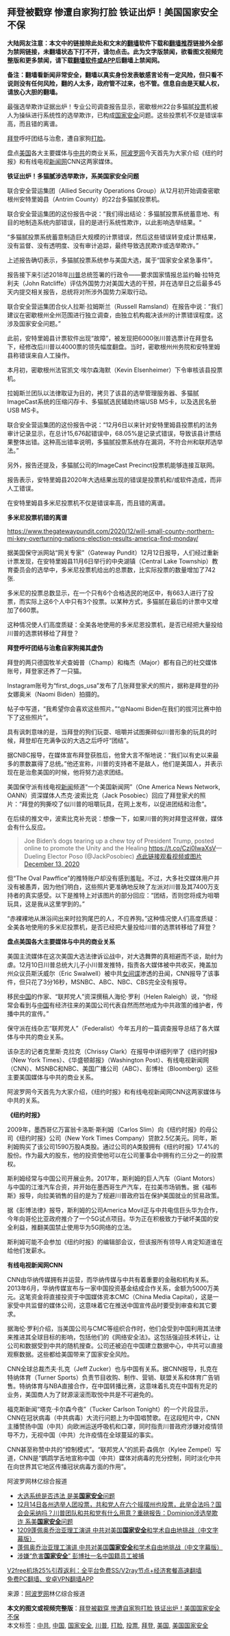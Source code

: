  <h2>拜登被戳穿 惨遭自家狗打脸 铁证出炉！美国国家安全不保</h2> <p class="notice"><b>大陆网友注意：本文中的链接除此处和文末的<a href="https://github.com/bannedbook/fanqiang" >翻墙</a>软件下载和<a href="https://github.com/killgcd/justmysocks/blob/master/README.md">翻墙推荐</a>链接外全部为禁网链接，未翻墙状态下打不开，请勿点击。此为文字版禁闻，欲看图文视频完整版和更多禁闻，请下载<a href="https://github.com/bannedbook/fanqiang">翻墙软件或APP</a>后翻墙上禁闻网。</p><p>备注：翻墙看新闻非常安全，翻墙以真实身份发表敏感言论有一定风险，但只看不说则没有任何风险，翻的人太多，政府管不过来，也不管。信息自由是天赋人权，请放心大胆的翻墙。</b></p>  <div class="entry"> <p>最强选举欺诈证据出炉！专业公司调查报告显示，密歇根州22台多猫腻<a href="https://www.bannedbook.org/bnews/tag/%E6%8A%95%E7%A5%A8/" class="st_tag internal_tag" rel="tag" title="标签 投票 下的日志">投票</a>机被人为操纵进行系统性的选举欺诈，已构成<a href="https://www.bannedbook.org/bnews/tag/%e5%9b%bd%e5%ae%b6%e5%ae%89%e5%85%a8/" class="st_tag internal_tag" rel="tag" title="标签 国家安全 下的日志">国家安全</a>问题。这些投票机不仅是错误率高，而且错的离谱。</p> <p><a href="https://www.bannedbook.org/bnews/tag/%e6%8b%9c%e7%99%bb/" class="st_tag internal_tag" rel="tag" title="标签 拜登 下的日志">拜登</a>呼吁团结与治愈，遭自家狗<a href="https://www.bannedbook.org/bnews/tag/%e6%89%93%e8%84%b8/" class="st_tag internal_tag" rel="tag" title="标签 打脸 下的日志">打脸</a>。</p> <p>盘点<a href="https://www.bannedbook.org/bnews/tag/%e7%be%8e%e5%9b%bd/" class="st_tag internal_tag" rel="tag" title="标签 美国 下的日志">美国</a>各大主要媒体与<a href="https://www.bannedbook.org/bnews/tag/%e4%b8%ad%e5%85%b1/" class="st_tag internal_tag" rel="tag" title="标签 中共 下的日志">中共</a>的商业关系，<span class='wp_keywordlink_affiliate'><a href="https://www.aboluowang.com/" title="阿波罗网" target="_blank">阿波罗网</a></span>今天首先为大家介绍《纽约时报》和有线电视<span class='wp_keywordlink_affiliate'><a href="https://www.bannedbook.org/" title="新闻网">新闻网</a></span>CNN这两家媒体。</p> <p><strong>铁证出炉！多猫腻涉选举欺诈，系美国家安全问题</strong></p> <p>联合安全营运集团（Allied Security Operations Group）从12月初开始调查密歇根州安特里姆县（Antrim County）的22台多猫腻投票机。</p> <p>联合安全营运集团的这份报告中说：“我们得出结论：多猫腻投票系统蓄意地、有目的地制造系统内部错误，目的是进行系统性欺诈，以此影响选举结果。“</p> <p>“多猫腻投票系统蓄意制造巨大规模的计票错误，然后这些错误转变成计票结果，没有监督、没有透明度、没有审计追踪，最终导致选民欺诈或选举欺诈。”</p> <p>上述报告确切表示，多猫腻投票系统参与美国大选，属于“国家安全紧急事件”。</p> <p>报告接下来引述2018年<a href="https://www.bannedbook.org/bnews/tag/%e5%b7%9d%e6%99%ae/" class="st_tag internal_tag" rel="tag" title="标签 川普 下的日志">川普</a>总统签署的行政令——要求国家情报总监约翰‧拉特克利夫（John Ratcliffe）评估外国势力对美国大选的干预，并在选举日之后最多45天内提交相关报告，总统将对所涉外国势力采取行动。</p> <p>联合安全营运集团合伙人拉斯‧拉姆斯兰（Russell Ramsland）在报告中说：“我们建议在密歇根州全州范围进行独立调查，由独立机构裁决该州的计票错误程度。这涉及国家安全问题。”</p> <p>此前，安特里姆县计票软件出现“故障”，被发现把6000张川普选票计在拜登名下，经修改后川普以4000票的领先幅度翻盘。当时，密歇根州州务院和安特里姆县称错误来自人工操作。</p> <p>本月初，密歇根州法官凯文·埃尔森海默（Kevin Elsenheimer）下令审核该县投票机。</p> <p>拉姆斯兰团队以法律取证为目的，拷贝了该县的选举管理服务器、多猫腻 ImageCast系统的压缩闪存卡、多猫腻选民辅助终端USB MS卡，以及选民名册USB MS卡。</p>  <p>联合安全营运集团的这份报告中说：“12月6日以来针对安特里姆县投票机的法务审计记录显示，在总计15,676起错误中，68.05%是记录式错误，导致该县计票结果整体出错。这种高出错率说明，多猫腻投票系统存在漏洞，不符合州和联邦选举法。”</p> <p>另外，报告还提及，多猫腻公司的ImageCast Precinct投票机能够连接互联网。</p> <p>报告表示，安特里姆县2020年大选结果出现的错误是投票机和/或软件造成，而非人工错误。</p> <p>在安特里姆县多米尼投票机不仅是错误率高，而且错的离谱。</p> <p><strong>多米尼投票机错的离谱</strong></p> <p><a href="https://www.thegatewaypundit.com/2020/12/will-small-county-northern-mi-key-overturning-nations-election-results-america-find-monday/" target="_blank">https://www.thegatewaypundit.com/2020/12/will-small-county-northern-mi-key-overturning-nations-election-results-america-find-monday/</a>&nbsp;</p> <p>据美国保守派网站“网关专家”（Gateway Pundit）12月12日报导，人们经过重新计票发现，在安特里姆县11月6日举行的中央湖镇（Central Lake Township）教育委员会的选举中，多米尼投票机给出的总票数，比实际投票的数量增加了742张.</p> <p>多米尼的投票总数显示，在一个只有6个合格选民的地区中，有663人进行了投票，而实际上这6个人中只有3个投票。以某种方式，多猫腻在最后的计票中又增加了660票。</p> <p>这种情况使人们高度质疑：全美各地使用的多米尼恩投票机，是否已经把大量投给川普的选票转移给了拜登？</p> <p><strong>拜登呼吁团结与治愈自家狗揭其虚伪</strong></p> <p>拜登的两只德国牧羊犬查姆普（Champ）和梅杰（Major）都有自己的社交媒体账号，拜登家还养了一只猫。</p> <p>Instagram账号为“first_dogs_usa”发布了几张拜登家犬的照片，据称是拜登的孙女娜奥米（Naomi Biden）拍摄的。</p> <p>帖子中写道，“我希望你会喜欢这些照片。”“@Naomi Biden在我们的拔河比赛中拍下了这些照片”。</p>  <p>具有讽刺意味的是，当拜登的狗们玩耍、咀嚼并试图撕碎似川普形象的玩具的时候，拜登却在充满争议的大选之后呼吁“团结”。</p> <p>据CNBC报导，在媒体宣布拜登获胜后，他曾大言不惭地说：“我们以有史以来最多的票数赢得了总统。”他还宣称，川普的支持者不是敌人，他们是美国人，并表示现在是治愈美国的时候，他将努力追求团结。</p> <p>美国保守派有线电视<span class='wp_keywordlink_affiliate'><a href="https://www.bannedbook.org/" title="新闻">新闻</a></span>频道“一个美国新闻网”（One America News Network, OANN）资深媒体人杰克·波索比克（Jack Posobiec）回应了拜登家犬的照片：“拜登的狗撕咬了似川普的咀嚼玩具，在网上发布，以促进团结和治愈”。</p> <p>在后续的推文中，波索比克补充说：想像一下，如果川普的狗对拜登这样做，媒体会有什么反应。</p> <blockquote><p>Joe Biden’s dogs tearing up a chew toy of President Trump, posted online to promote the Unity and the Healing <a href="https://t.co/Czi0IwaXsV">https://t.co/Czi0IwaXsV</a>— Dueling Elector Poso (@JackPosobiec) <a href="https://twitter.com/JackPosobiec/status/1337983302091894784?ref_src=twsrc%5Etfw">点此链接观看视频或图片 December 13, 2020</a></p></blockquote> <p>但“The Oval Pawffice”的推特账户却没有感到羞耻。不过，大多社交媒体用户并没有被愚弄，因为他们明白，这些照片更准确地反映了左派对川普及其7400万支持者的真实感受。以下是推特上对该图片的部分回应：“团结，否则您将成为咀嚼玩具，这是我从这里学到的。”</p> <p>“赤裸裸地从淋浴间出来时拉狗尾巴的人，不应养狗。”这种情况使人们高度质疑：全美各地使用的多米尼投票机，是否已经把大量投给川普的选票转移给了拜登？</p> <p><strong>盘点美国各大主要媒体与中共的商业关系</strong></p> <p>美国主流媒体在这次美国大选法律诉讼战中，对大选舞弊的真相避而不谈，助纣为虐。12月10日川普总统大儿子小川普发推特，指责各大媒体被中共收买，掩盖加州众议员斯沃威尔（Eric Swalwell）被中共<span class='wp_keywordlink'><a href="https://www.bannedbook.org/forum2/topic3076.html" title="《传奇女谍-邓文迪传》" target="_blank">女间谍</a></span>渗透的丑闻，CNN报导了该事件，但只花了3分16秒，MSNBC、ABC、NBC、CBS完全没有报导。</p> <p>移民<span class='wp_keywordlink_affiliate'><a href="https://www.bannedbook.org/" title="中国" target="_blank">中国</a></span>的作家、“联邦党人”资深撰稿人海伦·罗利（Helen Raleigh）说，“你经常会看到与<a href="https://www.bannedbook.org/bnews/tag/%E4%B8%AD%E5%9B%BD/" class="st_tag internal_tag" rel="tag" title="标签 中国 下的日志">中国</a>有经济往来的美国公司代表自然而然地成为中共政策的维护者，传播中共的宣传。”</p> <p>保守派在线杂志“联邦党人”（Federalist）今年五月的一篇调查报导总结了各大媒体与中共的商业关系。</p> <p>该杂志的记者克里斯·克拉克（Chrissy Clark）在报导中详细列举了《纽约时报》（New York Times）、《华盛顿邮报》（Washington Post）、有线电视新闻网（CNN）、MSNBC和NBC、美国广播公司（ABC）、彭博社（Bloomberg）这些主要美国媒体与中共的商业关系。</p> <p>阿波罗网今天首先为大家介绍，《纽约时报》和有线电视新闻网CNN这两家媒体与中共的关系。</p>  <p><strong>《纽约时报》</strong></p> <p>2009年，墨西哥亿万富翁卡洛斯·斯利姆（Carlos Slim）向《纽约时报》的母公司《纽约时报》公司（New York Times Company）贷款2.5亿美元。同年，斯利姆购买了该公司1590万股A类股。通过公司的A类股拥有《纽约时报》17.4%的股份。作为最大的股东，他的投资使他可以在公司董事会中拥有约三分之一的投票权。</p> <p>斯利姆经常与中国公司开展业务。2017年，斯利姆的巨人汽车（Giant Motors）与中国的江淮汽车合资，并开始在墨西哥生产汽车，在拉美市场销售。据《福布斯》报导，向拉美销售的目的是为了规避川普政府旨在保护美国就业的贸易政策。</p> <p>据《彭博法律》报导，斯利姆的公司America Movil正与中共电信巨头华为合作，今年向哥伦比亚政府推介了一个5G试点项目。华为正在积极致力于破坏美国的安全利益，推翻美国禁止使用华为5G网络的立法。</p> <p>斯利姆可能不会参加《纽约时报》的编辑部会议，但该报所有领导人肯定知道谁在给他们发薪水。</p> <p><strong>有线电视新闻网CNN</strong></p> <p>CNN由华纳传媒拥有并运营，而华纳传媒与中共有着重要的金融和机构关系。2013年6月，华纳传媒宣布与一家中国投资基金结成合作关系，金额为5000万美元。这笔资金将直接投资于中国媒体资本CMC（China Media Capital），这是一家受中共监督的媒体公司，这意味着它在推送中国宣传品时要受到审查和其它要求。</p> <p>据海伦·罗利介绍，当美国公司与CMC等组织合作时，他们会受到中国利用其法律来推进其全球目标的影响，包括他们的《网络安全法》。这包括强迫技术转让，让公司和数据受到中共的随机搜查。公司还被迫在中国建立数据中心，中共可以直接观察数据。这些都给美国带来了国家安全风险。</p> <p>CNN全球总裁杰夫·扎克（Jeff Zucker）也与中国有关系。据CNN报导，扎克在特纳体育（Turner Sports）负责节目收购、制作、营销、联盟关系和体育广告销售。特纳体育与NBA直接合作，在中国转播比赛，这意味着扎克在中国有充足的业务，美国商人为了财源滚滚而取悦中共是不可避免的。</p> <p>福克斯新闻“塔克·卡尔森今夜”（Tucker Carlson Tonight）的一个片段显示，CNN在冠状病毒（中共病毒）大流行问题上为中国唱赞歌。在这段短片中，CNN主播赞扬中国（中共）向欧洲运送呼吸机和口罩，同时指责川普政府涉嫌对疫情领导不力，无视中国（中共）允许疫情在全球蔓延的事实。</p> <p>CNN甚至称赞中共的“控制模式”。“联邦党人”的凯莉·森佩尔（Kylee Zempel）写道，CNN是“鹦鹉学舌地宣称中国（中共）媒体对病毒的充分控制，同时淡化中共在向世界其它地区传播冠状病毒方面的作用”。</p> <p>阿波罗网林亿综合报道</p> <ul class='op-related-articles' title='相关阅读'> <li><a href='https://www.bannedbook.org/bnews/taiwannews/20201215/1448177.html' target='_blank'>大选系统是否违法 是美<b>国家安全</b>问题</a></li> <li><a href='https://www.bannedbook.org/bnews/bannedvideo/20201215/1448155.html' target='_blank'>12月14日各州选举人团投票，共和党人在六个摇摆州也投票，此举合法吗？国会会采纳吗？川普团队和共和党有什么用意？重磅报告：Dominion涉选举欺诈 系美<b>国家安全</b>问题</a></li> <li><a href='https://www.bannedbook.org/bnews/bannedvideo/20201214/1447454.html' target='_blank'>1209蓬佩奥乔治亚理工演讲 中共对美国<b>国家安全</b>和学术自由地挑战（中文字幕版）</a></li> <li><a href='https://www.bannedbook.org/bnews/bannedvideo/20201213/1446950.html' target='_blank'>蓬佩奥乔治亚理工演讲 中共对美国<b>国家安全</b>和学术自由地挑战（中文字幕版）</a></li> <li><a href='https://www.bannedbook.org/bnews/worldnews/usa/20201212/1446124.html' target='_blank'>涉嫌“危害<b>国家安全</b>” 彭博社一名中国籍员工被捕</a></li> </ul> <p class="texttj"> <a href="https://github.com/bannedbook/fanqiang/wiki/V2ray%E6%9C%BA%E5%9C%BA" target="_blank">V2free机场25%引荐返利：全平台免费SS/V2ray节点+经济套餐高速翻墙</a><br/> <a href="https://github.com/bannedbook/fanqiang/wiki/%E7%A6%81%E9%97%BB%E7%BD%91%E5%AE%89%E5%8D%93%E7%BF%BB%E5%A2%99%E6%96%B0%E9%97%BBAPP" target="_blank">免费PC翻墙、安卓VPN翻墙APP</a></p><p> 来源：<a href="https://www.aboluowang.com/2020/1215/1534364.html" target="_blank">阿波罗网</a>林亿综合报道 </p> <a name='sharetosocial'></a>       <div><b>本文的图文或视频完整版</b>：<a href='https://www.bannedbook.org/bnews/topimagenews/20201215/1448302.html'>拜登被戳穿 惨遭自家狗打脸 铁证出炉！美国国家安全不保</a></div>  </div><!--END ENTRY--> <div class="postfooter"> <div>本文标签：<a href="https://www.bannedbook.org/bnews/tag/%e4%b8%ad%e5%85%b1/" rel="tag">中共</a>, <a href="https://www.bannedbook.org/bnews/tag/%E4%B8%AD%E5%9B%BD/" rel="tag">中国</a>, <a href="https://www.bannedbook.org/bnews/tag/%e5%9b%bd%e5%ae%b6%e5%ae%89%e5%85%a8/" rel="tag">国家安全</a>, <a href="https://www.bannedbook.org/bnews/tag/%e5%b7%9d%e6%99%ae/" rel="tag">川普</a>, <a href="https://www.bannedbook.org/bnews/tag/%e6%89%93%e8%84%b8/" rel="tag">打脸</a>, <a href="https://www.bannedbook.org/bnews/tag/%E6%8A%95%E7%A5%A8/" rel="tag">投票</a>, <a href="https://www.bannedbook.org/bnews/tag/%e6%8b%9c%e7%99%bb/" rel="tag">拜登</a>, <a href="https://www.bannedbook.org/bnews/tag/%e7%be%8e%e5%9b%bd/" rel="tag">美国</a>, <a href="https://www.bannedbook.org/bnews/tag/%E7%BE%8E%E5%9B%BD%E5%9B%BD%E5%AE%B6%E5%AE%89%E5%85%A8/" rel="tag">美国国家安全</a></div>  </div><!--END POSTFOOTER--> 